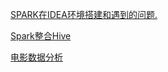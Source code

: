 [SPARK在IDEA环境搭建和遇到的问题.](SPARK在IDEA环境搭建和遇到的问题.MD)

[Spark整合Hive](Spark整合Hive.MD)

[电影数据分析](docs/电影数据分析.MD)

